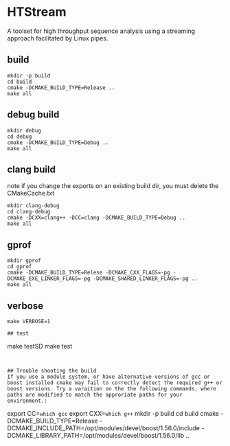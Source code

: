 # HTStream
A toolset for high throughput sequence analysis using a streaming approach facilitated by Linux pipes.


## build
```
mkdir -p build
cd build
cmake -DCMAKE_BUILD_TYPE=Release ..
make all 
```

## debug build
```
mkdir debug
cd debug
cmake -DCMAKE_BUILD_TYPE=Debug ..
make all
```

## clang build

note if you change the exports on an existing build dir, you must delete the CMakeCache.txt

```
mkdir clang-debug
cd clang-debug
cmake -DCXX=clang++ -DCC=clang -DCMAKE_BUILD_TYPE=Debug ..
make all
```

## gprof
```
mkdir gprof
cd gprof
cmake -DCMAKE_BUILD_TYPE=Relese -DCMAKE_CXX_FLAGS=-pg -DCMAKE_EXE_LINKER_FLAGS=-pg -DCMAKE_SHARED_LINKER_FLAGS=-pg ..
make all

```

## verbose 
```
make VERBOSE=1

## test

```
make testSD
make test
```


## Trouble shooting the build
If you use a module system, or have alternative versions of gcc or boost installed cmake may fail to correctly detect the required g++ or boost versions. Try a varaition on the the following commands, where paths are modified to match the approriate paths for your environment.:
```
export CC=`which gcc` 
export CXX=`which g++`
mkdir -p build
cd build
cmake -DCMAKE_BUILD_TYPE=Release -DCMAKE_INCLUDE_PATH=/opt/modules/devel/boost/1.56.0/include -DCMAKE_LIBRARY_PATH=/opt/modules/devel/boost/1.56.0/lib .. 
```
